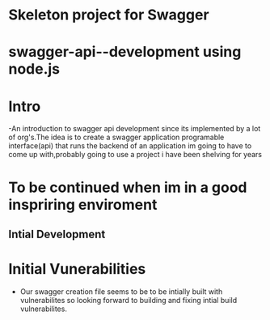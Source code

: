 # Skeleton project for Swagger
# swagger-api--development using node.js

# Intro

-An introduction to swagger api development since its implemented by a lot of org's.The idea is to create a swagger  application programable interface(api) that runs the backend of an application im going to have to come up with,probably going to use a project i have been shelving for years


# To be continued when im in a good inspriring enviroment   

## Intial Development 



# Initial Vunerabilities

- Our swagger creation file seems to be to be intially built with vulnerabilites so looking forward to building and fixing intial build vulnerabilites. 

